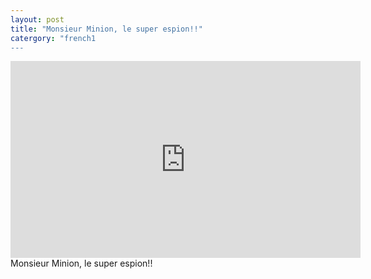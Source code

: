 ```yaml
---
layout: post
title: "Monsieur Minion, le super espion!!"
catergory: "french1
---
```



<iframe width="560" height="315" src="https://www.youtube.com/embed/H0xHV6a8N0k" frameborder="0" allowfullscreen></iframe>
Monsieur Minion, le super espion!!